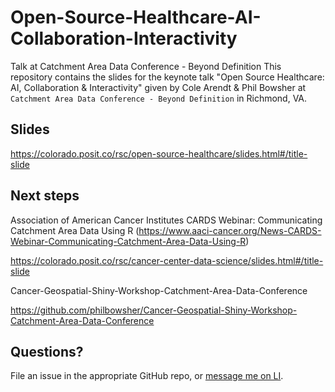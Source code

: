 # Open-Source-Healthcare-AI-Collaboration-Interactivity
Talk at Catchment Area Data Conference - Beyond Definition
This repository contains the slides for the keynote talk "Open Source Healthcare: AI, Collaboration & Interactivity" given by Cole Arendt & Phil Bowsher  at `Catchment Area Data Conference - Beyond Definition` in Richmond, VA.

## Slides

https://colorado.posit.co/rsc/open-source-healthcare/slides.html#/title-slide

## Next steps

Association of American Cancer Institutes CARDS Webinar: Communicating Catchment Area Data Using R (https://www.aaci-cancer.org/News-CARDS-Webinar-Communicating-Catchment-Area-Data-Using-R)

https://colorado.posit.co/rsc/cancer-center-data-science/slides.html#/title-slide

Cancer-Geospatial-Shiny-Workshop-Catchment-Area-Data-Conference

https://github.com/philbowsher/Cancer-Geospatial-Shiny-Workshop-Catchment-Area-Data-Conference

## Questions?

File an issue in the appropriate GitHub repo, or [message me on LI](https://www.linkedin.com/in/philip-bowsher-67151015/).
